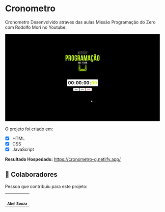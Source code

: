 # Cronometro
Cronometro Desenvolvido atraves das aulas Missão Programação do Zero com Rodolfo Mori no Youtube.

<img src="./ezgif.com-gif-maker.gif" alt="cronometro">

O projeto foi criado em:

- [x] HTML
- [x] CSS
- [x] JavaScript

<b>Resultado Hospedado:</b> https://cronometro-g.netlify.app/


## 🤝 Colaboradores

Pessoa que contribuiu para este projeto:

<table>
  <tr>
    <td align="center">
        <img src="" width="100px;" alt=""/><br>
        <sub>
          <b>Abel Souza</b>
        </sub>
      </a>
    </td>
   </tr>
</table>



